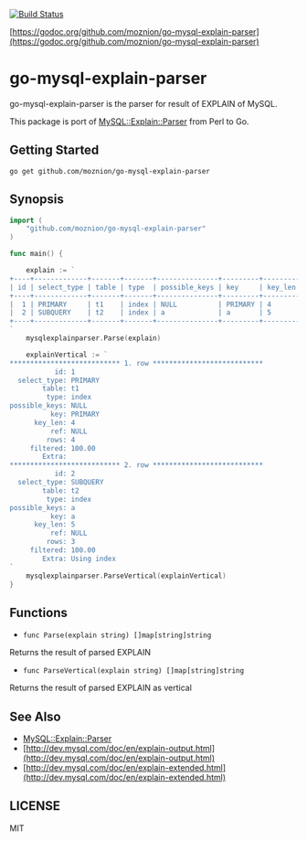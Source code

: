 [![Build Status](https://travis-ci.org/moznion/go-mysql-explain-parser.svg?branch=master)](https://travis-ci.org/moznion/go-mysql-explain-parser)

[https://godoc.org/github.com/moznion/go-mysql-explain-parser](https://godoc.org/github.com/moznion/go-mysql-explain-parser)

go-mysql-explain-parser
=======================

go-mysql-explain-parser is the parser for result of EXPLAIN of MySQL.

This package is port of [MySQL::Explain::Parser](http://search.cpan.org/~moznion/MySQL-Explain-Parser/lib/MySQL/Explain/Parser.pm) from Perl to Go.

## Getting Started

```
go get github.com/moznion/go-mysql-explain-parser
```

## Synopsis

```go
import (
	"github.com/moznion/go-mysql-explain-parser"
)

func main() {

	explain := `
+----+-------------+-------+-------+---------------+---------+---------+------+------+----------+-------------+
| id | select_type | table | type  | possible_keys | key     | key_len | ref  | rows | filtered | Extra       |
+----+-------------+-------+-------+---------------+---------+---------+------+------+----------+-------------+
|  1 | PRIMARY     | t1    | index | NULL          | PRIMARY | 4       | NULL | 4    | 100.00   |             |
|  2 | SUBQUERY    | t2    | index | a             | a       | 5       | NULL | 3    | 100.00   | Using index |
+----+-------------+-------+-------+---------------+---------+---------+------+------+----------+-------------+
`
	mysqlexplainparser.Parse(explain)

	explainVertical := `
*************************** 1. row ***************************
           id: 1
  select_type: PRIMARY
        table: t1
         type: index
possible_keys: NULL
          key: PRIMARY
      key_len: 4
          ref: NULL
         rows: 4
     filtered: 100.00
        Extra:
*************************** 2. row ***************************
           id: 2
  select_type: SUBQUERY
        table: t2
         type: index
possible_keys: a
          key: a
      key_len: 5
          ref: NULL
         rows: 3
     filtered: 100.00
        Extra: Using index
`
	mysqlexplainparser.ParseVertical(explainVertical)
}
```

## Functions

- `func Parse(explain string) []map[string]string`

Returns the result of parsed EXPLAIN

- `func ParseVertical(explain string) []map[string]string`

Returns the result of parsed EXPLAIN as vertical

## See Also

- [MySQL::Explain::Parser](http://search.cpan.org/~moznion/MySQL-Explain-Parser/lib/MySQL/Explain/Parser.pm)
- [http://dev.mysql.com/doc/en/explain-output.html](http://dev.mysql.com/doc/en/explain-output.html)
- [http://dev.mysql.com/doc/en/explain-extended.html](http://dev.mysql.com/doc/en/explain-extended.html)

## LICENSE

MIT
